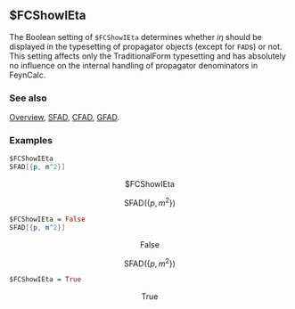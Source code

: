 ## $FCShowIEta

The Boolean setting of `$FCShowIEta` determines whether $i \eta$ should be displayed in the typesetting of propagator objects (except for `FAD`s) or not. This setting affects only the TraditionalForm typesetting and has absolutely no influence on the internal handling of propagator denominators in FeynCalc.

### See also

[Overview](Extra/FeynCalc.md), [SFAD](SFAD.md), [CFAD](CFAD.md), [GFAD](GFAD.md).

### Examples

```mathematica
$FCShowIEta
SFAD[{p, m^2}]
```

$$\text{\$FCShowIEta}$$

$$\text{SFAD}\left(\left\{p,m^2\right\}\right)$$

```mathematica
$FCShowIEta = False
SFAD[{p, m^2}]
```

$$\text{False}$$

$$\text{SFAD}\left(\left\{p,m^2\right\}\right)$$

```mathematica
$FCShowIEta = True
```

$$\text{True}$$
